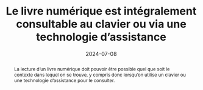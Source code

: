 ---
title: Le livre numérique est intégralement consultable au clavier ou via une technologie d’assistance
abstract: La lecture d’un livre numérique doit pouvoir être possible quel que soit le contexte dans lequel on se trouve, y compris donc lorsqu’on utilise un clavier ou une technologie d’assistance pour le consulter.
categories: 
    - "structure et code"
agrege: O4161-E053
opquast: '4 161'
indiceebook: '53'
description: "Règle n°53"
before: "52"
weight: "053"
after: "54"
actif: '1'
layout: rules
date: 2024-07-08
tags: 
    - "Accessibilité"
    - "Utilisabilité"
objectif: 
    - "Permettre la consultation d’un livre numérique indépendamment du périphérique d'entrée"
    - "Améliorer l’accessibilité des contenus aux personnes handicapées."
Meo: 
    - "Fournir un moyen d’accès alternatif pour les éléments interactifs (liens, boutons…) n’utilisant pas les modes d’interaction par défaut"
Controle: 
    - "Vérifier que les éléments interactifs sont utilisables au clavier"
epubcheck: 
ace: 
humancheck: true
ReadiumGoToolkit: 
Source: 
    - "Opquast"
Referentiel: 
    - "EPUB 3 Overview - Reading order&nbsp;: https://w3c.github.io/epub-specs/epub33/overview/#sec-nav"
    - "[Web Content Accessibility Guidelines (WCAG) Keyboard Accessible ](https://www.w3.org/Translations/WCAG22-fr/#keyboard-accessible)"
steps: 
    - "Production numérique"
pertinence: "la part d’ebooks trade avec interactions (hyperliens exclus) est infime"
---